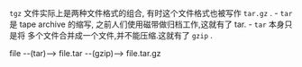 `tgz` 文件实际上是两种文件格式的组合, 有时这个文件格式也被写作 `tar.gz` . 
    - `tar` 是 tape archive 的缩写, 之前人们使用磁带做归档工作,这就有了 tar.
    - `tar` 本身只是将 多个文件合并成一个文件,并不能压缩.这就有了 `gzip` .

file --(tar)--> file.tar --(gzip)--> file.tar.gz
